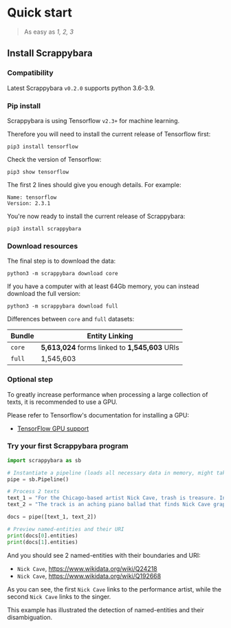 # Quick start

> As easy as *1, 2, 3*

## Install Scrappybara

### Compatibility

Latest Scrappybara `v0.2.0` supports python 3.6-3.9.

### Pip install

Scrappybara is using Tensorflow `v2.3+` for machine learning.

Therefore you will need to install the current release of Tensorflow first:

```shell
pip3 install tensorflow
```

Check the version of Tensorflow:
 
```shell
pip3 show tensorflow
```

The first 2 lines should give you enough details. For example:

```Shell
Name: tensorflow
Version: 2.3.1
```

You're now ready to install the current release of Scrappybara:

```shell
pip3 install scrappybara
```

### Download resources

The final step is to download the data:

```shell
python3 -m scrappybara download core
```

If you have a computer with at least 64Gb memory, you can instead download the full version:

```shell
python3 -m scrappybara download full
```

Differences between `core` and `full` datasets:

Bundle | Entity Linking
-- | -- |
`core` | **5,613,024** forms linked to **1,545,603** URIs
`full` | 1,545,603


### Optional step

To greatly increase performance when processing a large collection of texts, it is recommended to use a GPU.

Please refer to Tensorflow's documentation for installing a GPU:

* [TensorFlow GPU support](https://www.tensorflow.org/install/gpu)

### Try your first Scrappybara program

```python
import scrappybara as sb

# Instantiate a pipeline (loads all necessary data in memory, might take few seconds)
pipe = sb.Pipeline()

# Process 2 texts
text_1 = "For the Chicago-based artist Nick Cave, trash is treasure. In his hands, the discarded detritus of everyday life becomes the foundational element of intricately layered artworks he calls Soundsuits."
text_2 = "The track is an aching piano ballad that finds Nick Cave grappling with loss, his lyrics visceral and blunt even as he keeps his piano playing and vocals soft and tender."

docs = pipe([text_1, text_2])

# Preview named-entities and their URI
print(docs[0].entities)
print(docs[1].entities)
```

And you should see 2 named-entities with their boundaries and URI:
- `Nick Cave`, https://www.wikidata.org/wiki/Q24218
- `Nick Cave`, https://www.wikidata.org/wiki/Q192668

As you can see, the first `Nick Cave` links to the performance artist, while the second `Nick Cave` links to the singer.

This example has illustrated the detection of named-entities and their disambiguation.
